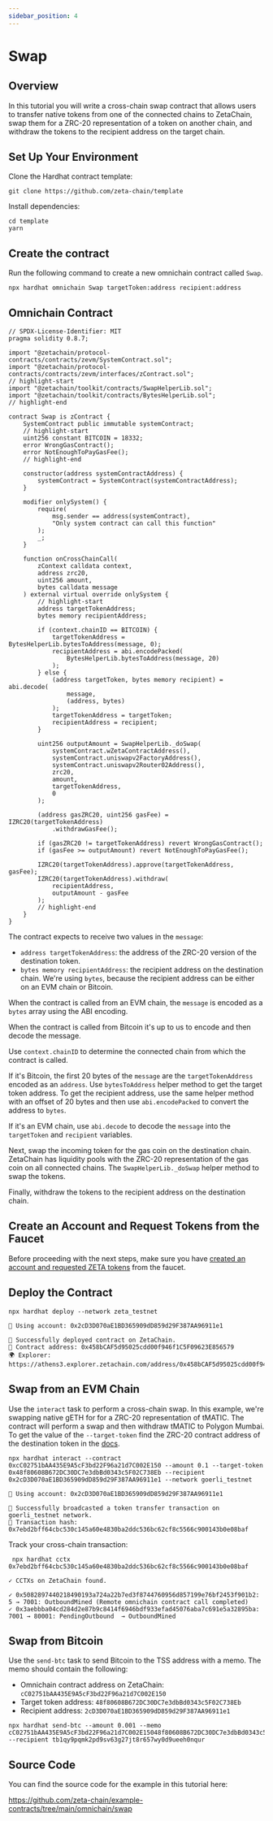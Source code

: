```yaml
---
sidebar_position: 4
---
```


# Swap

## Overview

In this tutorial you will write a cross-chain swap contract that allows users to
transfer native tokens from one of the connected chains to ZetaChain, swap them
for a ZRC-20 representation of a token on another chain, and withdraw the tokens
to the recipient address on the target chain.

## Set Up Your Environment

Clone the Hardhat contract template:

```
git clone https://github.com/zeta-chain/template
```

Install dependencies:

```
cd template
yarn
```

## Create the contract

Run the following command to create a new omnichain contract called `Swap`.

```
npx hardhat omnichain Swap targetToken:address recipient:address
```

## Omnichain Contract

```solidity title="contracts/Swap.sol"
// SPDX-License-Identifier: MIT
pragma solidity 0.8.7;

import "@zetachain/protocol-contracts/contracts/zevm/SystemContract.sol";
import "@zetachain/protocol-contracts/contracts/zevm/interfaces/zContract.sol";
// highlight-start
import "@zetachain/toolkit/contracts/SwapHelperLib.sol";
import "@zetachain/toolkit/contracts/BytesHelperLib.sol";
// highlight-end

contract Swap is zContract {
    SystemContract public immutable systemContract;
    // highlight-start
    uint256 constant BITCOIN = 18332;
    error WrongGasContract();
    error NotEnoughToPayGasFee();
    // highlight-end

    constructor(address systemContractAddress) {
        systemContract = SystemContract(systemContractAddress);
    }

    modifier onlySystem() {
        require(
            msg.sender == address(systemContract),
            "Only system contract can call this function"
        );
        _;
    }

    function onCrossChainCall(
        zContext calldata context,
        address zrc20,
        uint256 amount,
        bytes calldata message
    ) external virtual override onlySystem {
        // highlight-start
        address targetTokenAddress;
        bytes memory recipientAddress;

        if (context.chainID == BITCOIN) {
            targetTokenAddress = BytesHelperLib.bytesToAddress(message, 0);
            recipientAddress = abi.encodePacked(
                BytesHelperLib.bytesToAddress(message, 20)
            );
        } else {
            (address targetToken, bytes memory recipient) = abi.decode(
                message,
                (address, bytes)
            );
            targetTokenAddress = targetToken;
            recipientAddress = recipient;
        }

        uint256 outputAmount = SwapHelperLib._doSwap(
            systemContract.wZetaContractAddress(),
            systemContract.uniswapv2FactoryAddress(),
            systemContract.uniswapv2Router02Address(),
            zrc20,
            amount,
            targetTokenAddress,
            0
        );

        (address gasZRC20, uint256 gasFee) = IZRC20(targetTokenAddress)
            .withdrawGasFee();

        if (gasZRC20 != targetTokenAddress) revert WrongGasContract();
        if (gasFee >= outputAmount) revert NotEnoughToPayGasFee();

        IZRC20(targetTokenAddress).approve(targetTokenAddress, gasFee);
        IZRC20(targetTokenAddress).withdraw(
            recipientAddress,
            outputAmount - gasFee
        );
        // highlight-end
    }
}
```

The contract expects to receive two values in the `message`:

- `address targetTokenAddress`: the address of the ZRC-20 version of the
  destination token.
- `bytes memory recipientAddress`: the recipient address on the destination
  chain. We're using `bytes`, because the recipient address can be either on an
  EVM chain or Bitcoin.

When the contract is called from an EVM chain, the `message` is encoded as a
`bytes` array using the ABI encoding.

When the contract is called from Bitcoin it's up to us to encode and then decode
the message.

Use `context.chainID` to determine the connected chain from which the contract
is called.

If it's Bitcoin, the first 20 bytes of the `message` are the
`targetTokenAddress` encoded as an `address`. Use `bytesToAddress` helper method
to get the target token address. To get the recipient address, use the same
helper method with an offset of 20 bytes and then use `abi.encodePacked` to
convert the address to `bytes`.

If it's an EVM chain, use `abi.decode` to decode the `message` into the
`targetToken` and `recipient` variables.

Next, swap the incoming token for the gas coin on the destination chain.
ZetaChain has liquidity pools with the ZRC-20 representation of the gas coin on
all connected chains. The `SwapHelperLib._doSwap` helper method to swap the
tokens.

Finally, withdraw the tokens to the recipient address on the destination chain.

## Create an Account and Request Tokens from the Faucet

Before proceeding with the next steps, make sure you have
[created an account and requested ZETA tokens](/developers/omnichain/tutorials/hello#create-an-account)
from the faucet.

## Deploy the Contract

```
npx hardhat deploy --network zeta_testnet
```

```
🔑 Using account: 0x2cD3D070aE1BD365909dD859d29F387AA96911e1

🚀 Successfully deployed contract on ZetaChain.
📜 Contract address: 0x458bCAF5d95025cdd00f946f1C5F09623E856579
🌍 Explorer: https://athens3.explorer.zetachain.com/address/0x458bCAF5d95025cdd00f946f1C5F09623E856579
```

## Swap from an EVM Chain

Use the `interact` task to perform a cross-chain swap. In this example, we're
swapping native gETH for for a ZRC-20 representation of tMATIC. The contract
will perform a swap and then withdraw tMATIC to Polygon Mumbai. To get the value
of the `--target-token` find the ZRC-20 contract address of the destination
token in the [docs](https://www.zetachain.com/docs/reference/testnet/).

```
npx hardhat interact --contract 0xcC02751bAA435E9A5cF3bd22F96a21d7C002E150 --amount 0.1 --target-token 0x48f80608B672DC30DC7e3dbBd0343c5F02C738Eb --recipient 0x2cD3D070aE1BD365909dD859d29F387AA96911e1 --network goerli_testnet
```

```
🔑 Using account: 0x2cD3D070aE1BD365909dD859d29F387AA96911e1

🚀 Successfully broadcasted a token transfer transaction on goerli_testnet network.
📝 Transaction hash: 0x7ebd2bff64cbc530c145a60e4830ba2ddc536bc62cf8c5566c900143b0e08baf
```

Track your cross-chain transaction:

```
 npx hardhat cctx 0x7ebd2bff64cbc530c145a60e4830ba2ddc536bc62cf8c5566c900143b0e08baf
```

```
✓ CCTXs on ZetaChain found.

✓ 0x5082897440218490193a724a22b7ed3f8744760956d857199e76bf2453f901b2: 5 → 7001: OutboundMined (Remote omnichain contract call completed)
✓ 0x3aebbba04cd284d2e87b9c8414f6946bdf933efad45076aba7c691e5a32895ba: 7001 → 80001: PendingOutbound  → OutboundMined
```

## Swap from Bitcoin

Use the `send-btc` task to send Bitcoin to the TSS address with a memo. The memo
should contain the following:

- Omnichain contract address on ZetaChain:
  `cC02751bAA435E9A5cF3bd22F96a21d7C002E150`
- Target token address: `48f80608B672DC30DC7e3dbBd0343c5F02C738Eb`
- Recipient address: `2cD3D070aE1BD365909dD859d29F387AA96911e1`

```
npx hardhat send-btc --amount 0.001 --memo cC02751bAA435E9A5cF3bd22F96a21d7C002E15048f80608B672DC30DC7e3dbBd0343c5F02C738Eb2cD3D070aE1BD365909dD859d29F387AA96911e1 --recipient tb1qy9pqmk2pd9sv63g27jt8r657wy0d9ueeh0nqur
```

## Source Code

You can find the source code for the example in this tutorial here:

https://github.com/zeta-chain/example-contracts/tree/main/omnichain/swap
